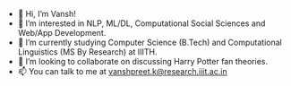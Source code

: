 - 👋 Hi, I’m Vansh!
- 👀 I’m interested in NLP, ML/DL, Computational Social Sciences and Web/App Development.
- 🌱 I’m currently studying Computer Science (B.Tech) and Computational Linguistics (MS By Research) at IIITH.
- 💞️ I’m looking to collaborate on discussing Harry Potter fan theories.
- 📫 You can talk to me at vanshpreet.k@research.iiit.ac.in
